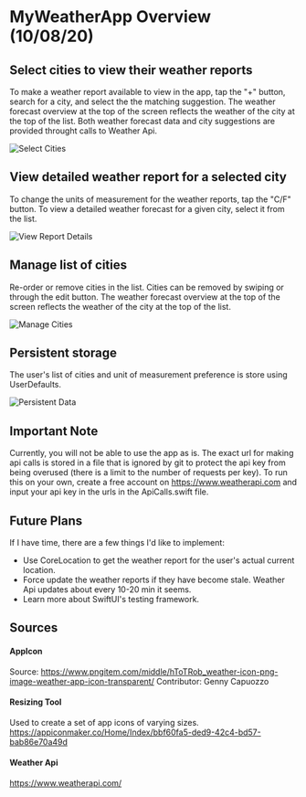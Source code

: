 # MyWeatherApp Overview (10/08/20)

## Select cities to view their weather reports
To make a weather report available to view in the app, tap the "+" button, search for a city, and select the the matching suggestion.
The weather forecast overview at the top of the screen reflects the weather of the city at the top of the list. 
Both weather forecast data and city suggestions are provided throught calls to Weather Api.


![Select Cities](./MyWeatherApp/PortfolioGifs/SelectCities.gif)


## View detailed weather report for a selected city
To change the units of measurement for the weather reports, tap the "C/F" button.
To view a detailed weather forecast for a given city, select it from the list.


![View Report Details](./MyWeatherApp/PortfolioGifs/ViewReportDetails.gif)


## Manage list of cities 
Re-order or remove cities in the list. Cities can be removed by swiping or through the edit button.
The weather forecast overview at the top of the screen reflects the weather of the city at the top of the list.


![Manage Cities](./MyWeatherApp/PortfolioGifs/ManageCities.gif)


## Persistent storage
The user's list of cities and unit of measurement preference is store using UserDefaults.


![Persistent Data](./MyWeatherApp/PortfolioGifs/PersistentData.gif)


## Important Note
Currently, you will not be able to use the app as is.
The exact url for making api calls is stored in a file that is ignored by git to protect 
the api key from being overused (there is a limit to the number of requests per key).
To run this on your own, create a free account on https://www.weatherapi.com
and input your api key in the urls in the ApiCalls.swift file.

## Future Plans
If I have time, there are a few things I'd like to implement:
- Use CoreLocation to get the weather report for the user's actual current location.
- Force update the weather reports if they have become stale. Weather Api updates about every 10-20 min it seems.
- Learn more about SwiftUI's testing framework.

## Sources
#### AppIcon
Source: https://www.pngitem.com/middle/hToTRob_weather-icon-png-image-weather-app-icon-transparent/
Contributor: Genny Capuozzo

#### Resizing Tool
Used to create a set of app icons of varying sizes.
https://appiconmaker.co/Home/Index/bbf60fa5-ded9-42c4-bd57-bab86e70a49d

#### Weather Api 
https://www.weatherapi.com/


